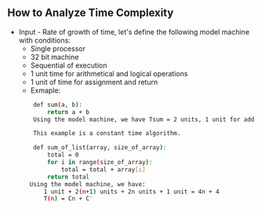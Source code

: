 ## How to Analyze Time Complexity
* Input - Rate of growth of time, let's define the following model machine with conditions:
  * Single processor
  * 32 bit machine
  * Sequential of execution
  * 1 unit time for arithmetical and logical operations
  * 1 unit of time for assignment and return
  * Exmaple:
  ```bash
      def sum(a, b):
          return a + b
      Using the model machine, we have Tsum = 2 units, 1 unit for add op, 1 unit for return

      This example is a constant time algorithm.

      def sum_of_list(array, size_of_array):
          total = 0
          for i in range(size_of_array):
              total = total + array[i]
          return total
     Using the model machine, we have:
         1 unit + 2(n+1) units + 2n units + 1 unit = 4n + 4
         T(n) = Cn + C'
  ```